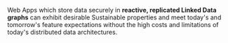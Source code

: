 Web Apps which store data securely in **reactive, replicated Linked Data graphs** can exhibit desirable Sustainable properties and meet today's and tomorrow's feature expectations without the high costs and limitations of today's distributed data architectures.
